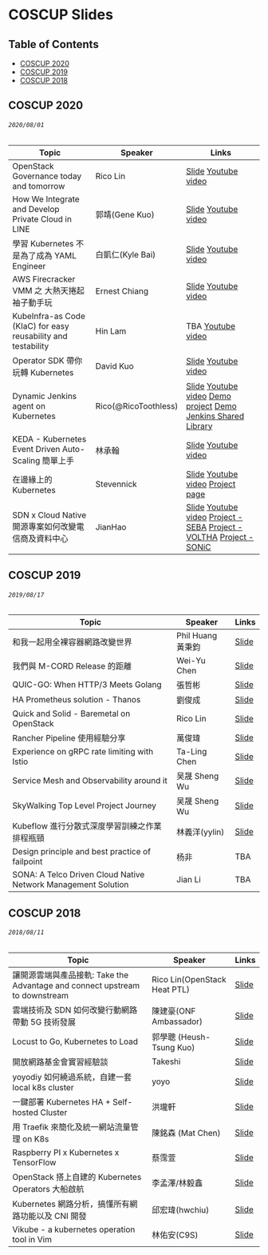 # COSCUP Slides

## Table of Contents

- [COSCUP 2020](#coscup-2020)
- [COSCUP 2019](#coscup-2019)
- [COSCUP 2018](#coscup-2018)

## COSCUP 2020
###### `2020/08/01`

| Topic       | Speaker        | Links |
|-------------|----------------|--------------|
| OpenStack Governance today and tomorrow | Rico Lin | [Slide](https://docs.google.com/presentation/d/1JMmmVvyhAMUdX6cRxjv99XMjDZDwIYtX3uKftWJ8VRg) [Youtube video](https://youtu.be/PPy3Osy9UNU) |
| How We Integrate and Develop Private Cloud in LINE | 郭靖(Gene Kuo) | [Slide](https://speakerdeck.com/line_developers/how-we-integrate-and-develop-private-cloud-in-line) [Youtube video](https://youtu.be/P2lL5vq1DLc) |
| 學習 Kubernetes 不是為了成為 YAML Engineer | 白凱仁(Kyle Bai) | [Slide](https://speakerdeck.com/kairen/xue-xi-kubernetes-bu-shi-wei-liao-cheng-wei-yaml-engineer) [Youtube video](https://youtu.be/8_MTUzdf828) |
| AWS Firecracker VMM 之 大熱天捲起袖子動手玩 | Ernest Chiang | [Slide](https://www.ernestchiang.com/zh/posts/2020/2020-08-01-playing-with-firecracker/) [Youtube video](https://youtu.be/zBoEG8p1iX8) |
| KubeInfra-as Code (KIaC) for easy reusability and testability | Hin Lam | TBA [Youtube video](https://youtu.be/w8ET1Hh2DFY) |
| Operator SDK 帶你玩轉 Kubernetes | David Kuo | [Slide](https://speakerdeck.com/david50407/operator-sdk-dai-ni-wan-zhuan-kubernetes) [Youtube video](https://youtu.be/A_p1DtcsjJI) |
| Dynamic Jenkins agent on Kubernetes | Rico(@RicoToothless) | [Slide](https://docs.google.com/presentation/d/1Kh3GZRYhioeGA8DFo4f4YM3aDQseM4UtTCfw_os4osc/edit?usp=sharing) [Youtube video](https://youtu.be/suh5BbPpwVE) [Demo project](https://github.com/RicoToothless/coscup-jenkins-demo) [Demo Jenkins Shared Library](https://github.com/RicoToothless/coscup-jenkins-demo-library) |
| KEDA - Kubernetes Event Driven Auto-Scaling 簡單上手 | 林承翰 | [Slide](https://drive.google.com/file/d/19S7hIJCo6ATDEuvX7zOeHReMLnyQf7b2/view?fbclid=IwAR1qR97DvUdBcIhWAqp-nMTQRK87RHKyNWQS80V3flBsHP2tRToSCqi6Duw) [Youtube video](https://youtu.be/I2qxT4vYPp4) |
| 在邊緣上的 Kubernetes | Stevennick | [Slide](https://www.slideshare.net/stevennick/kubernetes-on-the-edge-k8s) [Youtube video](https://youtu.be/_u_fOyIJjgI) [Project page](https://itrix-edge.github.io/) |
| SDN x Cloud Native 開源專案如何改變電信商及資料中心 | JianHao | [Slide](https://www.slideshare.net/JianHaoChen1/how-sdn-x-cloud-native-change-the-telco) [Youtube video](https://youtu.be/SczihlBe9Tg) [Project - SEBA](https://github.com/opencord/seba) [Project - VOLTHA](https://github.com/opencord/voltha) [Project - SONiC](https://github.com/Azure/SONiC)|

## COSCUP 2019
###### `2019/08/17`

| Topic       | Speaker        | Links |
|-------------|----------------|--------------|
| 和我一起用全裸容器網路改變世界 | Phil Huang 黃秉鈞 | [Slide](https://speakerdeck.com/pichuang/20190817-container-bare-metal-for-networking) |
| 我們與 M-CORD Release 的距離 | Wei-Yu Chen | [Slide](https://www.slideshare.net/aweimeow/mcord-release) |
| QUIC-GO: When HTTP/3 Meets Golang | 張哲彬 | [Slide](https://slides.com/jalex-chang/http-3-leaks#/) |
| HA Prometheus solution - Thanos | 劉俊成 | [Slide](https://docs.google.com/presentation/d/1KBs4FxYwFL6dsz_JUbPK4ZiKXYjsaLZI21VgVLI54I4/edit?usp=sharing) |
| Quick and Solid - Baremetal on OpenStack | Rico Lin | [Slide](https://docs.google.com/presentation/d/1QPD-2rZD6A7hGK_msi4ovYuocQPObDwbaoT4cDBnrYk/edit) |
| Rancher Pipeline 使用經驗分享 | 萬俊瑋 | [Slide](https://drive.google.com/file/d/1FyuAaI4BsNAVBr29lIf25BzbE2WqrZ-a/view) |
| Experience on gRPC rate limiting with Istio | Ta-Ling Chen | [Slide](https://speakerdeck.com/miyachen/experience-on-grpc-rate-limiting-with-istio) |
| Service Mesh and Observability around it | 吴晟 Sheng Wu | [Slide](https://docs.google.com/presentation/d/1ol3LfROX_WtVt_rCCHUq2v_2Gnmd5kWL/edit#slide=id.p1)|
| SkyWalking Top Level Project Journey | 吴晟 Sheng Wu | [Slide](https://drive.google.com/file/d/16GcAoNVV0Y5tklv85m238PiviAPaUiS8/view?usp=sharing) | 
| Kubeflow 進行分散式深度學習訓練之作業排程瓶頸 | 林義洋(yylin) | [Slide](https://speakerdeck.com/yylin1/kubeflow-jin-xing-fen-san-shi-shen-du-xue-xi-xun-lian-zhi-zuo-ye-pai-cheng-ping-jing)|
| Design principle and best practice of failpoint  | 杨非 | TBA |
| SONA: A Telco Driven Cloud Native Network Management Solution  | Jian Li | TBA |

## COSCUP 2018
###### `2018/08/11`

| Topic       | Speaker        | Links |
|-------------|----------------|--------------|
| 讓開源雲端與產品接軌: Take the Advantage and connect upstream to downstream | Rico Lin(OpenStack Heat PTL) | [Slide](https://www.slideshare.net/GuanYuLin1/take-the-advantage-and-connect-upstream-to-downstream)|
| 雲端技術及 SDN 如何改變行動網路帶動 5G 技術發展 | 陳建豪(ONF Ambassador) | [Slide](https://www.slideshare.net/JianHaoChen1/cloud-native-driving-5g-coscup)|
| Locust to Go, Kubernetes to Load | 郭學聰 (Heush-Tsung Kuo) | [Slide](https://hackmd.io/@fieliapm/r13TRUdrX?type=slide)|
| 開放網路基金會實習經驗談 | Takeshi | [Slide](https://www.slideshare.net/YiTseng/coscup-2018)|
| yoyodiy 如何繞過系統，自建一套 local k8s cluster | yoyo | [Slide](https://drive.google.com/file/d/1NCzFpSbKiZLoKh2k-ymQ5-wIWe0bS-3O/view?usp=drive_open)|
| 一鍵部署 Kubernetes HA + Self-hosted Cluster | 洪瓏軒 | [Slide](https://docs.google.com/presentation/d/1DN4-7x9X3WR6LKEREVZ_Py5ZNKf3Sz882J73_YsG6LM/edit)|
| 用 Traefik 來簡化及統一網站流量管理 on K8s | 陳銘森 (Mat Chen) | [Slide](https://topmat.github.io/coscup2018traefik/index.html#/)|
| Raspberry PI x Kubernetes x TensorFlow | 蔡霈萱 | [Slide](https://www.slideshare.net/ssuser8fb0cd/raspberry-pi-x-kubernetes-x-tensorflow)|
| OpenStack 搭上自建的 Kubernetes Operators 大船啟航 | 李孟澤/林毅鑫 | [Slide](https://drive.google.com/file/d/1SkkxM_wWtyD0b5VuHAZsFFMIeM55Fhs9/view?usp=drive_open)|
| Kubernetes 網路分析，搞懂所有網路功能以及 CNI 開發 | 邱宏瑋(hwchiu) | [Slide](https://www.slideshare.net/hongweiqiu/overview-of-kubernetes-network-functions)|
| Vikube - a kubernetes operation tool in Vim | 林佑安(C9S) | [Slide](https://speakerdeck.com/c9s/vikube-operate-kubernetes-in-vim)|